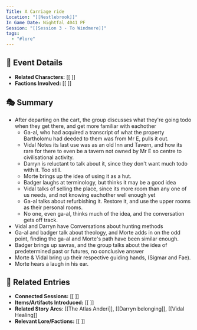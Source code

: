 ```yaml
---
Title: A Carriage ride
Location: "[[Nestlebrook]]"
In Game Date: Nightfal 4041 PF
Session: "[[Session 3 - To Windmere]]"
tags:
  - "#lore"
---
```


## 📆 Event Details
- **Related Characters:** [[ ]]  
- **Factions Involved:** [[ ]]  

## 🎭 Summary
- After departing on the cart, the group discusses what they're going todo when they get there, and get more familiar with eachother
	- Ga-al, who had acquired a transcript of what the property Bartholomu had deeded to them was from Mr E, pulls it out.
	- Vidal Notes its last use was as an old Inn and Tavern, and how its rare for there to even be a tavern not owned by Mr E so centre to civilisational activity.
	- Darryn is reluctant to talk about it, since they don't want much todo with it. Too still.
	- Morte brings up the idea of using it as a hut. 
	- Badger laughs at terminology, but thinks it may be a good idea
	- Vidal talks of selling the place, since its more room than any one of us needs, and not knowing eachother well enough yet
	- Ga-al talks about refurbishing it. Restore it, and use the upper rooms as their personal rooms.
	- No one, even ga-al, thinks much of the idea, and the conversation gets off track.
-  Vidal and Darryn have Conversations about hunting methods
- Ga-al and badger talk about theology, and Morte adds in on the odd point, finding the ga-al and Morte's path have been similar enough.
- Badger brings up savras, and the group talks about the idea of predetermined past or futures, no conclusive answer
- Morte & Vidal bring up their respective guiding hands, (Sigmar and Fae).
- Morte hears a laugh in his ear.

## 🔗 Related Entries
- **Connected Sessions:** [[ ]]  
- **Items/Artifacts Introduced:** [[ ]]  
- **Related Story Arcs**: [[The Atlas Anderi]], [[Darryn belonging]], [[Vidal Healing]]
- **Relevant Lore/Factions:** [[ ]]  
